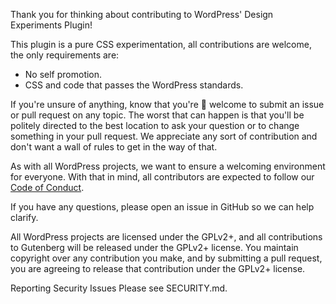 Thank you for thinking about contributing to WordPress' Design Experiments Plugin!

This plugin is a pure CSS experimentation, all contributions are welcome, the only requirements are:

- No self promotion.
- CSS and code that passes the WordPress standards.

If you're unsure of anything, know that you're 💯 welcome to submit an issue or pull request on any topic. The worst that can happen is that you'll be politely directed to the best location to ask your question or to change something in your pull request. We appreciate any sort of contribution and don't want a wall of rules to get in the way of that.

As with all WordPress projects, we want to ensure a welcoming environment for everyone. With that in mind, all contributors are expected to follow our [Code of Conduct](https://make.wordpress.org/handbook/community-code-of-conduct/).

If you have any questions, please open an issue in GitHub so we can help clarify.

All WordPress projects are licensed under the GPLv2+, and all contributions to Gutenberg will be released under the GPLv2+ license. You maintain copyright over any contribution you make, and by submitting a pull request, you are agreeing to release that contribution under the GPLv2+ license.

Reporting Security Issues
Please see SECURITY.md.
